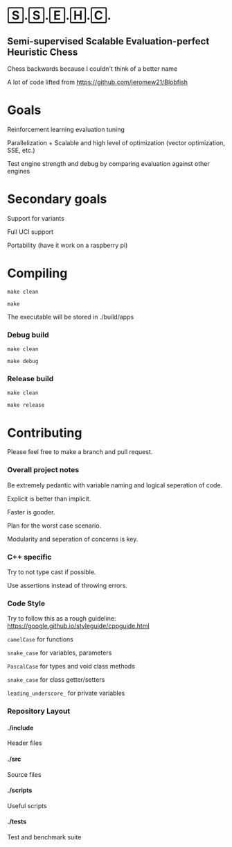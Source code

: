 # 🅂.🅂.🄴.🄷.🄲.
## Semi-supervised Scalable Evaluation-perfect Heuristic Chess 
Chess backwards because I couldn't think of a better name

A lot of code lifted from https://github.com/jeromew21/Blobfish

# Goals
Reinforcement learning evaluation tuning

Parallelization + Scalable and high level of optimization (vector optimization, SSE, etc.)

Test engine strength and debug by comparing evaluation against other engines

# Secondary goals
Support for variants

Full UCI support

Portability (have it work on a raspberry pi)

# Compiling 
`make clean`

`make`

The executable will be stored in ./build/apps

### Debug build
`make clean`

`make debug`

### Release build
`make clean`

`make release`

# Contributing
Please feel free to make a branch and pull request.

### Overall project notes
Be extremely pedantic with variable naming and logical seperation of code.

Explicit is better than implicit.

Faster is gooder.

Plan for the worst case scenario.

Modularity and seperation of concerns is key.

### C++ specific

Try to not type cast if possible.

Use assertions instead of throwing errors.

### Code Style
Try to follow this as a rough guideline: https://google.github.io/styleguide/cppguide.html

`camelCase` for functions

`snake_case` for variables, parameters

`PascalCase` for types and void class methods

`snake_case` for class getter/setters

`leading_underscore_` for private variables


### Repository Layout

#### ./include
Header files

#### ./src
Source files

#### ./scripts
Useful scripts

#### ./tests
Test and benchmark suite
